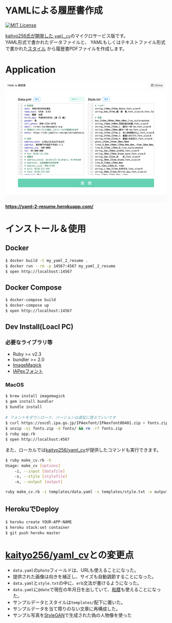 YAMLによる履歴書作成
===

[![MIT License](http://img.shields.io/badge/license-MIT-blue.svg?style=flat)](LICENSE)

[kaityo256氏が開発した `yaml_cv`](https://github.com/kaityo256/yaml_cv)のマイクロサービス版です。  
YAML形式で書かれたデータファイルと、
YAMLもしくはテキストファイル形式で書かれた[スタイル](https://qiita.com/kaityo256/items/e3884d0109223c324baf)
から履歴書PDFファイルを作成します。

# Application
![sample/photo.png](sample/screen_pc.png)  
**https://yaml-2-resume.herokuapp.com/**

# インストール＆使用
## Docker

```sh
$ docker build -t my_yaml_2_resume .
$ docker run --rm -p 14567:4567 my_yaml_2_resume
$ open http://localhost:14567
```

## Docker Compose

```sh
$ docker-compose build
$ docker-compose up
$ open http://localhost:14567
```

## Dev Install(Loacl PC)
### 必要なライブラリ等
* Ruby >= v2.3
* bundler >= 2.0
* [ImageMagick](https://imagemagick.org/index.php)
* [IAPexフォント](https://ipafont.ipa.go.jp/node193#jp)

### MacOS

```sh
$ brew install imagemagick
$ gem install bundler
$ bundle install

# フォントをダウンロード、バージョンは適宜に替えていいです
$ curl https://oscdl.ipa.go.jp/IPAexfont/IPAexfont00401.zip > fonts.zip
$ unzip -oj fonts.zip -d fonts/ && rm -rf fonts.zip
$ ruby app.rb
$ open http://localhost:4567
```

また、ローカルでは[kaityo256/yaml_cv](https://github.com/kaityo256/yaml_cv)が提供したコマンドも実行できます。

```sh
$ ruby make_cv.rb -h
Usage: make_cv [options]
    -i, --input [datafile]
    -s, --style [stylefile]
    -o, --output [output]
```

```sh
ruby make_cv.rb -i templates/data.yaml -s templates/style.txt -o output.pdf
```

## HerokuでDeploy

```sh
$ heroku create YOUR-APP-NAME
$ heroku stack:set container
$ git push heroku master
```

# [kaityo256/yaml_cv](https://github.com/kaityo256/yaml_cv)との変更点

- `data.yaml`の`photo`フィールドは、URLも使えることになった。
- 提供された画像は向きを補正し、サイズも自動調節することになった。
- `data.yaml`と`style.txt`の中に、`erb`文法が書けるようになった。
- `data.yaml`に`@date`で現在の年月日を出していて、[和暦](https://github.com/sugi/wareki)も使えることになった。
- サンプルデータとスタイルは`templates/`配下に置いた。
- サンプルデータを当て障りのない文章に再構成した。
- サンプル写真を[StyleGAN](https://github.com/NVlabs/stylegan)で生成された偽の人物像を使った
